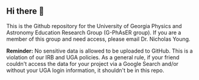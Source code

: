 ## Hi there 👋

This is the Github repository for the University of Georgia Physics and Astronomy Education Research Group (G-PhAsER group). If you are a member of this group and need access, please email Dr. Nicholas Young.

**Reminder:** No sensitive data is allowed to be uploaded to GitHub. This is a violation of our IRB and UGA policies. As a general rule, if your friend couldn't access the data for your project via a Google Search and/or without your UGA login information, it shouldn't be in this repo.

<!--

**Here are some ideas to get you started:**

🙋‍♀️ A short introduction - what is your organization all about?
🌈 Contribution guidelines - how can the community get involved?
👩‍💻 Useful resources - where can the community find your docs? Is there anything else the community should know?
🍿 Fun facts - what does your team eat for breakfast?
🧙 Remember, you can do mighty things with the power of [Markdown](https://docs.github.com/github/writing-on-github/getting-started-with-writing-and-formatting-on-github/basic-writing-and-formatting-syntax)
-->
